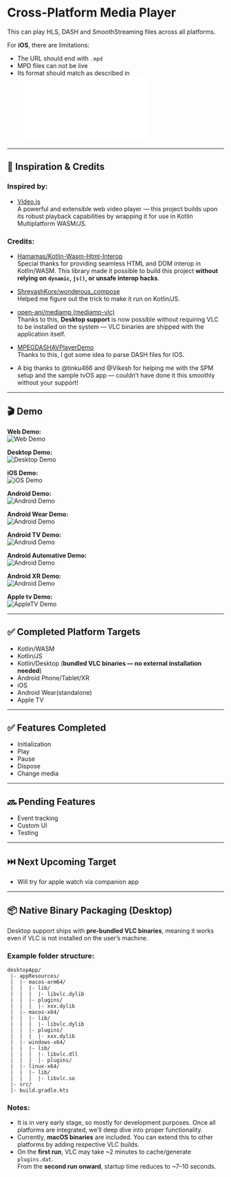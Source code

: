 # Cross-Platform Media Player

This can play HLS, DASH and SmoothStreaming files across all platforms.

For **iOS**, there are limitations:
- The URL should end with `.mpd`
- MPD files can not be live
- Its format should match as described in **![MPD format](MPD_DASH_FORMAT.md)**

---

## 🙌 Inspiration & Credits

### Inspired by:
- [Video.js](https://github.com/videojs/video.js)  
  A powerful and extensible web video player — this project builds upon its robust playback capabilities by wrapping it for use in Kotlin Multiplatform WASM/JS.

### Credits:
- [Hamamas/Kotlin-Wasm-Html-Interop](https://github.com/Hamamas/Kotlin-Wasm-Html-Interop)  
  Special thanks for providing seamless HTML and DOM interop in Kotlin/WASM. This library made it possible to build this project **without relying on `dynamic`, `js()`, or unsafe interop hacks**.

- [ShreyashKore/wonderous_compose](https://github.com/ShreyashKore/wonderous_compose)  
  Helped me figure out the trick to make it run on Kotlin/JS.

- [open-ani/mediamp (mediamp-vlc)](https://github.com/open-ani/mediamp/tree/main/mediamp-vlc)  
  Thanks to this, **Desktop support** is now possible without requiring VLC to be installed on the system — VLC binaries are shipped with the application itself.

- [MPEGDASHAVPlayerDemo](https://github.com/h-anders-unext/MPEGDASHAVPlayerDemo)  
  Thanks to this, I got some idea to parse DASH files for IOS.

- A big thanks to @tinku466 and @Vikesh for helping me with the SPM setup and the sample tvOS app — couldn’t have done it this smoothly without your support!

---

## 🎬 Demo

**Web Demo:**  
![Web Demo](others/demo/web.gif)

**Desktop Demo:**  
![Desktop Demo](others/demo/desktop.gif)

**iOS Demo:**  
![iOS Demo](others/demo/ios.gif)

**Android Demo:**  
![Android Demo](others/demo/android.gif)

**Android Wear Demo:**  
![Android Demo](others/demo/wear.gif)

**Android TV Demo:**  
![Android Demo](others/demo/androidTV.gif)

**Android Automative Demo:**  
![Android Demo](others/demo/automative.gif)

**Android XR Demo:**  
![Android Demo](others/demo/android_xr.gif)

**Apple tv Demo:**  
![AppleTV Demo](others/demo/apple_tv.gif)

---

## ✅ Completed Platform Targets
- Kotlin/WASM
- Kotlin/JS
- Kotlin/Desktop (**bundled VLC binaries — no external installation needed**)
- Android Phone/Tablet/XR
- iOS
- Android Wear(standalone)
- Apple TV

---

## ✅ Features Completed
- Initialization
- Play
- Pause
- Dispose
- Change media

---

## 🔜 Pending Features
- Event tracking
- Custom UI
- Testing

---

## ⏭️ Next Upcoming Target
- Will try for apple watch via companion app
---

## 📦 Native Binary Packaging (Desktop)

Desktop support ships with **pre-bundled VLC binaries**, meaning it works even if VLC is not installed on the user’s machine.

### Example folder structure:
```
desktopApp/
 |- appResources/
 |  |- macos-arm64/
 |  |  |- lib/
 |  |  |  |- libvlc.dylib
 |  |  |- plugins/
 |  |  |  |- xxx.dylib
 |  |- macos-x64/
 |  |  |- lib/
 |  |  |  |- libvlc.dylib
 |  |  |- plugins/
 |  |  |  |- xxx.dylib
 |  |- windows-x64/
 |  |  |- lib/
 |  |  |  |- libvlc.dll
 |  |  |  |- plugins/
 |  |- linux-x64/
 |  |  |- lib/
 |  |  |  |- libvlc.so
 |- src/
 |- build.gradle.kts
```

### Notes:
- It is in very early stage, so mostly for development purposes. Once all platforms are integrated, we’ll deep dive into proper functionality.
- Currently, **macOS binaries** are included. You can extend this to other platforms by adding respective VLC builds.
- On the **first run**, VLC may take ~2 minutes to cache/generate `plugins.dat`.  
  From the **second run onward**, startup time reduces to ~7–10 seconds.
